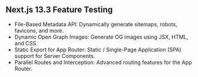 ## Next.js 13.3 Feature Testing

- File-Based Metadata API: Dynamically generate sitemaps, robots, favicons, and more.
- Dynamic Open Graph Images: Generate OG images using JSX, HTML, and CSS.
- Static Export for App Router: Static / Single-Page Application (SPA) support for Server Components.
- Parallel Routes and Interception: Advanced routing features for the App Router.